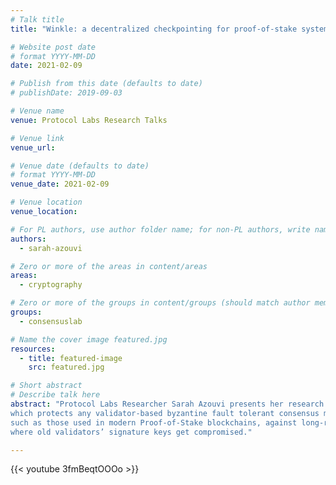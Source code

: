 ```yaml
---
# Talk title
title: "Winkle: a decentralized checkpointing for proof-of-stake systems"

# Website post date
# format YYYY-MM-DD
date: 2021-02-09

# Publish from this date (defaults to date)
# publishDate: 2019-09-03

# Venue name
venue: Protocol Labs Research Talks

# Venue link
venue_url:

# Venue date (defaults to date)
# format YYYY-MM-DD
venue_date: 2021-02-09

# Venue location
venue_location:

# For PL authors, use author folder name; for non-PL authors, write name as in paper within ""
authors:
  - sarah-azouvi

# Zero or more of the areas in content/areas
areas:
  - cryptography

# Zero or more of the groups in content/groups (should match author membership)
groups:
  - consensuslab

# Name the cover image featured.jpg
resources:
  - title: featured-image
    src: featured.jpg

# Short abstract
# Describe talk here
abstract: "Protocol Labs Researcher Sarah Azouvi presents her research on Winkle,
which protects any validator-based byzantine fault tolerant consensus mechanisms,
such as those used in modern Proof-of-Stake blockchains, against long-range attacks
where old validators’ signature keys get compromised."

---
```



{{< youtube 3fmBeqtOOOo >}}
